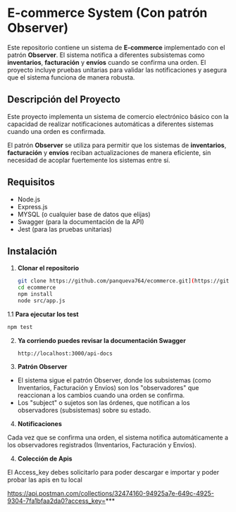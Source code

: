 # E-commerce System (Con patrón Observer)

Este repositorio contiene un sistema de **E-commerce** implementado con el patrón **Observer**. El sistema notifica a diferentes subsistemas como **inventarios**, **facturación** y **envíos** cuando se confirma una orden. El proyecto incluye pruebas unitarias para validar las notificaciones y asegura que el sistema funciona de manera robusta.

## Descripción del Proyecto

Este proyecto implementa un sistema de comercio electrónico básico con la capacidad de realizar notificaciones automáticas a diferentes sistemas cuando una orden es confirmada. 

El patrón **Observer** se utiliza para permitir que los sistemas de **inventarios**, **facturación** y **envíos** reciban actualizaciones de manera eficiente, sin necesidad de acoplar fuertemente los sistemas entre sí.

## Requisitos

- Node.js
- Express.js
- MYSQL (o cualquier base de datos que elijas)
- Swagger (para la documentación de la API)
- Jest (para las pruebas unitarias)

## Instalación

1. **Clonar el repositorio**

   ```bash
   git clone https://github.com/panqueva764/ecommerce.git](https://github.com/panqueva764/E-commerce-de-Libros.git
   cd ecommerce
   npm install
   node src/app.js
   ```
1.1 **Para ejecutar los test**
   ```bash
   npm test
   ```

2. **Ya corriendo puedes revisar la documentación Swagger**

   ```Url
   http://localhost:3000/api-docs
   ```

3. **Patrón Observer**

  - El sistema sigue el patrón Observer, donde los subsistemas (como Inventarios, Facturación y Envíos) son los "observadores" que reaccionan a los cambios cuando una orden se confirma.
  - Los "subject" o sujetos son las órdenes, que notifican a los observadores (subsistemas) sobre su estado.
    
4. **Notificaciones**
 
Cada vez que se confirma una orden, el sistema notifica automáticamente a los observadores registrados (Inventarios, Facturación y Envíos).

4. **Colección de Apis**

El Access_key debes solicitarlo para poder descargar e importar y poder probar las apis en tu local

https://api.postman.com/collections/32474160-94925a7e-649c-4925-9304-7fa1bfaa2da0?access_key=***
